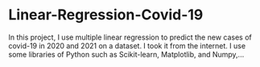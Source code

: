 # Linear-Regression-Covid-19
In this project, I use multiple linear regression to predict the new cases of covid-19 in 2020 and 2021 on a dataset. I took it from the internet. I use some libraries of Python such as Scikit-learn, Matplotlib, and Numpy,...


